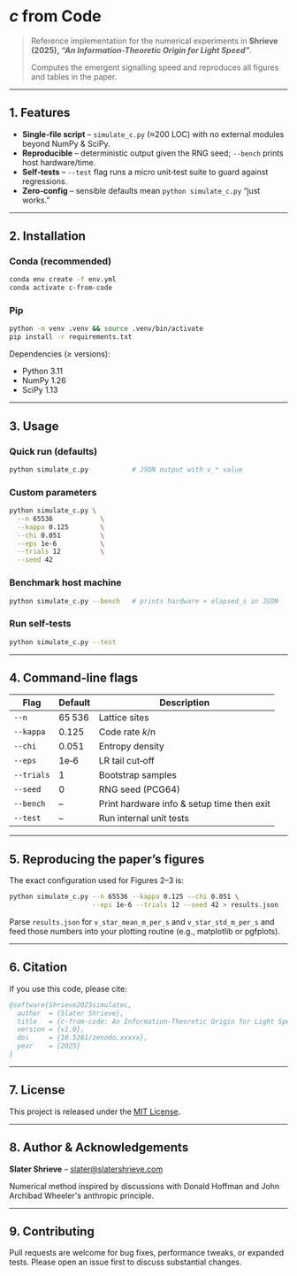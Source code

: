 # *c* from Code

> Reference implementation for the numerical experiments in **Shrieve (2025), *“An Information-Theoretic Origin for Light Speed”***.
>
> Computes the emergent signalling speed and reproduces all figures and tables in the paper.

---

## 1. Features

* **Single‑file script** – `simulate_c.py` (≈200 LOC) with no external modules beyond NumPy & SciPy.
* **Reproducible** – deterministic output given the RNG seed; `--bench` prints host hardware/time.
* **Self‑tests** – `--test` flag runs a micro unit‑test suite to guard against regressions.
* **Zero‑config** – sensible defaults mean `python simulate_c.py` “just works.”

---

## 2. Installation

### Conda (recommended)

```bash
conda env create -f env.yml
conda activate c-from-code
```

### Pip

```bash
python -m venv .venv && source .venv/bin/activate
pip install -r requirements.txt
```

Dependencies (≥ versions):

* Python 3.11
* NumPy 1.26
* SciPy 1.13

---

## 3. Usage

### Quick run (defaults)

```bash
python simulate_c.py           # JSON output with v_* value
```

### Custom parameters

```bash
python simulate_c.py \
  --n 65536            \
  --kappa 0.125        \
  --chi 0.051          \
  --eps 1e-6           \
  --trials 12          \
  --seed 42
```

### Benchmark host machine

```bash
python simulate_c.py --bench   # prints hardware + elapsed_s in JSON
```

### Run self‑tests

```bash
python simulate_c.py --test
```

---

## 4. Command‑line flags

| Flag       | Default | Description                                |
| ---------- | ------- | ------------------------------------------ |
| `--n`      | 65 536  | Lattice sites                              |
| `--kappa`  | 0.125   | Code rate *k*/n                            |
| `--chi`    | 0.051   | Entropy density                            |
| `--eps`    | 1e‑6    | LR tail cut‑off                            |
| `--trials` | 1       | Bootstrap samples                          |
| `--seed`   | 0       | RNG seed (PCG64)                           |
| `--bench`  | –       | Print hardware info & setup time then exit |
| `--test`   | –       | Run internal unit tests                    |

---

## 5. Reproducing the paper’s figures

The exact configuration used for Figures 2–3 is:

```bash
python simulate_c.py --n 65536 --kappa 0.125 --chi 0.051 \
                     --eps 1e-6 --trials 12 --seed 42 > results.json
```

Parse `results.json` for `v_star_mean_m_per_s` and `v_star_std_m_per_s` and feed those numbers into your plotting routine (e.g., matplotlib or pgfplots).

---

## 6. Citation

If you use this code, please cite:

```bibtex
@software{Shrieve2025simulatec,
  author  = {Slater Shrieve},
  title   = {c-from-code: An Information-Theoretic Origin for Light Speed},
  version = {v1.0},
  doi     = {10.5281/zenodo.xxxxx},
  year    = {2025}
}
```

---

## 7. License

This project is released under the [MIT License](LICENSE).

---

## 8. Author & Acknowledgements

**Slater Shrieve** – [slater@slatershrieve.com](mailto:slater@slatershrieve.com)

Numerical method inspired by discussions with Donald Hoffman and John Archibad Wheeler's anthropic principle.

---

## 9. Contributing

Pull requests are welcome for bug fixes, performance tweaks, or expanded tests. Please open an issue first to discuss substantial changes.
